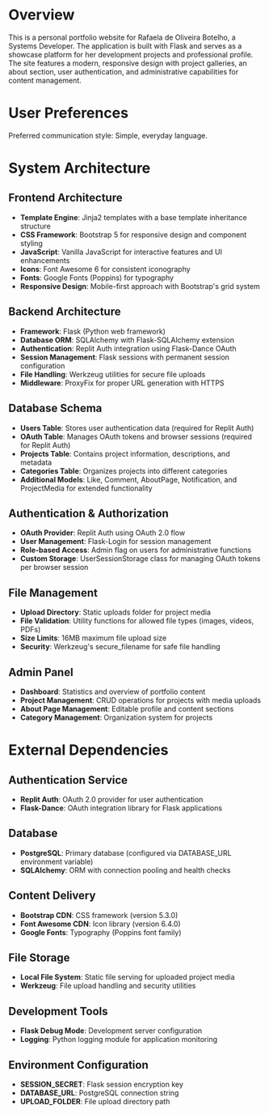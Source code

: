 # Overview

This is a personal portfolio website for Rafaela de Oliveira Botelho, a Systems Developer. The application is built with Flask and serves as a showcase platform for her development projects and professional profile. The site features a modern, responsive design with project galleries, an about section, user authentication, and administrative capabilities for content management.

# User Preferences

Preferred communication style: Simple, everyday language.

# System Architecture

## Frontend Architecture
- **Template Engine**: Jinja2 templates with a base template inheritance structure
- **CSS Framework**: Bootstrap 5 for responsive design and component styling
- **JavaScript**: Vanilla JavaScript for interactive features and UI enhancements
- **Icons**: Font Awesome 6 for consistent iconography
- **Fonts**: Google Fonts (Poppins) for typography
- **Responsive Design**: Mobile-first approach with Bootstrap's grid system

## Backend Architecture
- **Framework**: Flask (Python web framework)
- **Database ORM**: SQLAlchemy with Flask-SQLAlchemy extension
- **Authentication**: Replit Auth integration using Flask-Dance OAuth
- **Session Management**: Flask sessions with permanent session configuration
- **File Handling**: Werkzeug utilities for secure file uploads
- **Middleware**: ProxyFix for proper URL generation with HTTPS

## Database Schema
- **Users Table**: Stores user authentication data (required for Replit Auth)
- **OAuth Table**: Manages OAuth tokens and browser sessions (required for Replit Auth)
- **Projects Table**: Contains project information, descriptions, and metadata
- **Categories Table**: Organizes projects into different categories
- **Additional Models**: Like, Comment, AboutPage, Notification, and ProjectMedia for extended functionality

## Authentication & Authorization
- **OAuth Provider**: Replit Auth using OAuth 2.0 flow
- **User Management**: Flask-Login for session management
- **Role-based Access**: Admin flag on users for administrative functions
- **Custom Storage**: UserSessionStorage class for managing OAuth tokens per browser session

## File Management
- **Upload Directory**: Static uploads folder for project media
- **File Validation**: Utility functions for allowed file types (images, videos, PDFs)
- **Size Limits**: 16MB maximum file upload size
- **Security**: Werkzeug's secure_filename for safe file handling

## Admin Panel
- **Dashboard**: Statistics and overview of portfolio content
- **Project Management**: CRUD operations for projects with media uploads
- **About Page Management**: Editable profile and content sections
- **Category Management**: Organization system for projects

# External Dependencies

## Authentication Service
- **Replit Auth**: OAuth 2.0 provider for user authentication
- **Flask-Dance**: OAuth integration library for Flask applications

## Database
- **PostgreSQL**: Primary database (configured via DATABASE_URL environment variable)
- **SQLAlchemy**: ORM with connection pooling and health checks

## Content Delivery
- **Bootstrap CDN**: CSS framework (version 5.3.0)
- **Font Awesome CDN**: Icon library (version 6.4.0)
- **Google Fonts**: Typography (Poppins font family)

## File Storage
- **Local File System**: Static file serving for uploaded project media
- **Werkzeug**: File upload handling and security utilities

## Development Tools
- **Flask Debug Mode**: Development server configuration
- **Logging**: Python logging module for application monitoring

## Environment Configuration
- **SESSION_SECRET**: Flask session encryption key
- **DATABASE_URL**: PostgreSQL connection string
- **UPLOAD_FOLDER**: File upload directory path